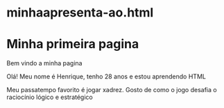 # minhaapresenta-ao.html
<!DOCTYPE html>
<html lang="pt-BR"> 
<head> 
    <h1>Minha primeira pagina</h1>
</head>
<body>
<p> Bem vindo a minha pagina</p>
    <p> Olá! Meu nome é Henrique, tenho 28 anos e estou aprendendo HTML</p>
    <p>Meu passatempo favorito é jogar xadrez. Gosto de como o jogo desafia o raciocínio lógico e estratégico</p>
    </body>
</html>
